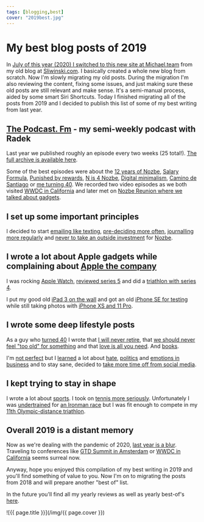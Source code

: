 ```yaml
---
tags: [blogging,best]
cover: "2019best.jpg"
---
```


# My best blog posts of 2019

In [July of this year (2020) I switched to this new site at Michael.team](/new/) from my old blog at [Sliwinski.com](https://sliwinski.com/). I basically created a whole new blog from scratch. Now I'm slowly migrating my old posts. During the migration I'm also reviewing the content, fixing some issues, and just making sure these old posts are still relevant and make sense. It's a semi-manual process, aided by some smart Siri Shortcuts. Today I finished migrating all of the posts from 2019 and I decided to publish this list of some of my best writing from last year.

<!--More-->

## [The Podcast. Fm](https://thepodcast.fm) - my semi-weekly podcast with Radek

Last year we published roughly an episode every two weeks (25 total!). [The full archive is available here](/podcast).

Some of the best episodes were about the [12 years of Nozbe](/podcast-174/), [Salary Formula](/podcast-176), [Punished by rewards](/podcast-179), [N is 4 Nozbe](/podcast-183), [Digital minimalism](/podcast-184), [Camino de Santiago](/podcast-187) or [me turning 40](/podcast-188). We recorded two video episodes as we both visited [WWDC in California](/podcast-189) and later met on [Nozbe Reunion where we talked about gadgets](/podcast-195).

## I set up some important principles

I decided to start [emailing like texting](/emailing-like-texting/), [pre-deciding more often](/pre/), [journalling more regularly](/journalling) and [never to take an outside investment](/investors/) for [Nozbe][n].

## I wrote a lot about Apple gadgets while complaining about [Apple the company](/apple)

I was rocking [Apple Watch](/applewatch), [reviewed series 5](/watch5) and did a [triathlon with series 4](/triwatch).

I put my good old [iPad 3 on the wall](/ipad3) and got an old [iPhone SE for testing](/iphonese) while still taking photos with [iPhone XS and 11 Pro](/photo/).

## I wrote some deep lifestyle posts

As a guy who [turned 40](/forty) I wrote that [I will never retire](/retirement/), that [we should never feel "too old" for something](/too-old/) and that [love is all you need](/commandments/). And [books](/again/).

I'm [not perfect](/perfect/) but I [learned](/learnings/) a lot about [hate](/hate/), [politics](/war/) and [emotions in business](/emotions/) and to stay sane, decided to [take more time off from social media](/sms/).

## I kept trying to stay in shape

I wrote a lot about [sports](/sports). I took on [tennis more seriously](/tennis/). Unfortunately I was [undertrained](/undertrained) for [an Ironman race](/noiron/) but I was fit enough to compete in my [11th Olympic-distance triathlon](/tri11/).

## Overall 2019 is a distant memory

Now as we're dealing with the pandemic of 2020, [last year is a blur](/2019/). Traveling to conferences like [GTD Summit in Amsterdam](/gtdsummit/) or [WWDC in California](/mindblower/) seems surreal now.

Anyway, hope you enjoyed this compilation of my best writing in 2019 and you'll find something of value to you. Now I'm on to migrating the posts from 2018 and will prepare another "best of" list.

In the future you'll find all my yearly reviews as well as yearly best-of's [here](/year/).


![{{ page.title }}](/img/{{ page.cover }})

[n]: https://nozbe.com/?a=mike